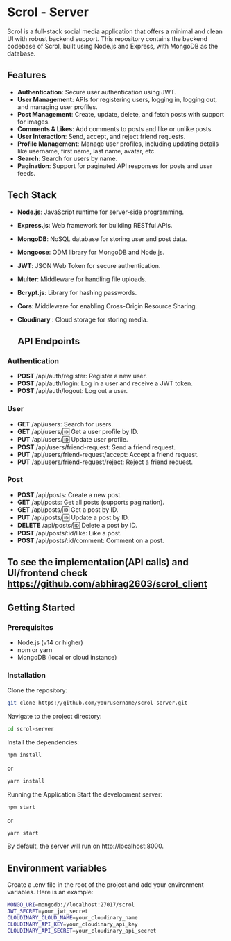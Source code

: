 # Scrol - Server

Scrol is a full-stack social media application that offers a minimal and clean UI with robust backend support. This repository contains the backend codebase of Scrol, built using Node.js and Express, with MongoDB as the database.

## Features

- **Authentication**: Secure user authentication using JWT.
- **User Management**: APIs for registering users, logging in, logging out, and managing user profiles.
- **Post Management**: Create, update, delete, and fetch posts with support for images.
- **Comments & Likes**: Add comments to posts and like or unlike posts.
- **User Interaction**: Send, accept, and reject friend requests.
- **Profile Management**: Manage user profiles, including updating details like username, first name, last name, avatar, etc.
- **Search**: Search for users by name.
- **Pagination**: Support for paginated API responses for posts and user feeds.

## Tech Stack

- **Node.js**: JavaScript runtime for server-side programming.
- **Express.js**: Web framework for building RESTful APIs.
- **MongoDB**: NoSQL database for storing user and post data.
- **Mongoose**: ODM library for MongoDB and Node.js.
- **JWT**: JSON Web Token for secure authentication.
- **Multer**: Middleware for handling file uploads.
- **Bcrypt.js**: Library for hashing passwords.
- **Cors**: Middleware for enabling Cross-Origin Resource Sharing.
- **Cloudinary** : Cloud storage for storing media.

  ## API Endpoints

### Authentication

- **POST** /api/auth/register: Register a new user.
- **POST** /api/auth/login: Log in a user and receive a JWT token.
- **POST** /api/auth/logout: Log out a user.

### User

- **GET** /api/users: Search for users.
- **GET** /api/users/:id: Get a user profile by ID.
- **PUT** /api/users/:id: Update user profile.
- **POST** /api/users/friend-request: Send a friend request.
- **PUT** /api/users/friend-request/accept: Accept a friend request.
- **PUT** /api/users/friend-request/reject: Reject a friend request.

### Post

- **POST** /api/posts: Create a new post.
- **GET** /api/posts: Get all posts (supports pagination).
- **GET** /api/posts/:id: Get a post by ID.
- **PUT** /api/posts/:id: Update a post by ID.
- **DELETE** /api/posts/:id: Delete a post by ID.
- **POST** /api/posts/:id/like: Like a post.
- **POST** /api/posts/:id/comment: Comment on a post.

## To see the implementation(API calls) and UI/frontend check https://github.com/abhirag2603/scrol_client

## Getting Started

### Prerequisites

- Node.js (v14 or higher)
- npm or yarn
- MongoDB (local or cloud instance)



### Installation

Clone the repository:

```bash
git clone https://github.com/yourusername/scrol-server.git
```

Navigate to the project directory:

```bash
cd scrol-server
```
Install the dependencies:

```bash
npm install
```

or

```bash
yarn install
```

Running the Application
Start the development server:

```bash
npm start
```
or

```bash
yarn start
```
By default, the server will run on http://localhost:8000.


## Environment variables

Create a .env file in the root of the project and add your environment variables. Here is an example:

```bash
MONGO_URI=mongodb://localhost:27017/scrol
JWT_SECRET=your_jwt_secret
CLOUDINARY_CLOUD_NAME=your_cloudinary_name
CLOUDINARY_API_KEY=your_cloudinary_api_key
CLOUDINARY_API_SECRET=your_cloudinary_api_secret
```
